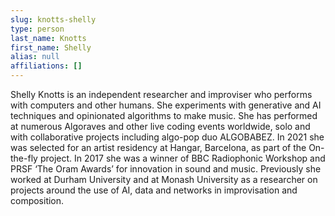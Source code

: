 ```yaml
---
slug: knotts-shelly
type: person
last_name: Knotts
first_name: Shelly
alias: null
affiliations: []
---
```


Shelly Knotts is an independent researcher and improviser who performs with computers and other humans. She experiments with generative and AI techniques and opinionated algorithms to make music. She has performed at numerous Algoraves and other live coding events worldwide, solo and with collaborative projects including algo-pop duo ALGOBABEZ. In 2021 she was selected for an artist residency at Hangar, Barcelona, as part of the On-the-fly project. In 2017 she was a winner of BBC Radiophonic Workshop and PRSF ‘The Oram Awards’ for innovation in sound and music. Previously she worked at Durham University and at Monash University as a researcher on projects around the use of AI, data and networks in improvisation and composition.